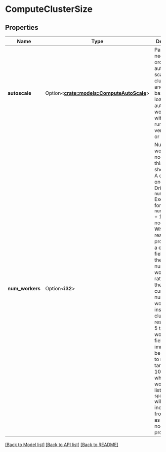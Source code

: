 # ComputeClusterSize

## Properties

Name | Type | Description | Notes
------------ | ------------- | ------------- | -------------
**autoscale** | Option<[**crate::models::ComputeAutoScale**](ComputeAutoScale.md)> | Parameters needed in order to automatically scale clusters up and down based on load. Note: autoscaling works best with DB runtime versions 3.0 or later. | [optional]
**num_workers** | Option<**i32**> | Number of worker nodes that this cluster should have. A cluster has one Spark Driver and `num_workers` Executors for a total of `num_workers` + 1 Spark nodes.  Note: When reading the properties of a cluster, this field reflects the desired number of workers rather than the actual current number of workers. For instance, if a cluster is resized from 5 to 10 workers, this field will immediately be updated to reflect the target size of 10 workers, whereas the workers listed in `spark_info` will gradually increase from 5 to 10 as the new nodes are provisioned. | [optional]

[[Back to Model list]](../README.md#documentation-for-models) [[Back to API list]](../README.md#documentation-for-api-endpoints) [[Back to README]](../README.md)


